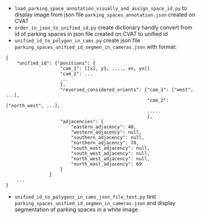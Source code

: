 + ```load_parking_space_annotation_visually_and_assign_space_id.py``` to display image from json file ```parking_spaces_annotation.json``` created on CVAT
+ ```order_in_json_to_unified_id.py``` create dictionary handly convert from id of parking spaces in json file created on CVAT to unified id
+ ```unified_id_to_polygon_in_cams.py``` create json file ```parking_spaces_unified_id_segmen_in_cameras.json``` with format:
```
{
    "unified_id": {"positions": {
                    "cam_1": [[x1, y1, ...., xn, yn]]
                    "cam_2": ...
                    ...
                    },
                    "reversed_considered_orients": {"cam_1": ["west", ...],
                                                    "cam_2": ["north_west", ...],
                                                    .....
                                                    },
                    "adjacencies": {
                        "eastern_adjacency": 40,
                        "western_adjacency": null,
                        "southern_adjacency": null,
                        "northern_adjacency": 70,
                        "south_east_adjacency": null,
                        "south_west_adjacency": null,
                        "north_west_adjacency": null,
                        "north_east_adjacency": 69
                    }
                }
    ...
}
```
+ ```unified_id_to_polygons_in_cams_json_file_test.py``` test ```parking_spaces_unified_id_segmen_in_cameras.json``` and display segmentation of parking spaces in a white image